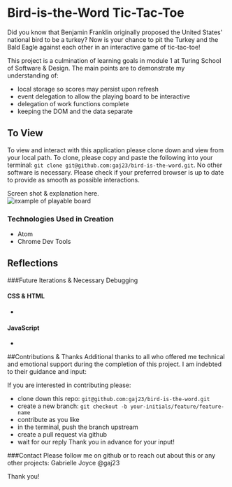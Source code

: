 # Bird-is-the-Word Tic-Tac-Toe

Did you know that Benjamin Franklin originally proposed the United States' national bird to be a turkey? Now is your chance to pit the Turkey and the Bald Eagle against each other in an interactive game of tic-tac-toe!

This project is a culmination of learning goals in module 1 at Turing School of Software & Design. The main points are to demonstrate my understanding of:
- local storage so scores may persist upon refresh
- event delegation to allow the playing board to be interactive
- delegation of work functions complete
- keeping the DOM and the data separate

## To View
To view and interact with this application please clone down and view from your local path. 
To clone, please copy and paste the following into your terminal: `git clone git@github.com:gaj23/bird-is-the-word.git`. 
No other software is necessary. Please check if your preferred browser is up to date to provide as smooth as possible interactions.

Screen shot & explanation here.  
![example of playable board]()


### Technologies Used in Creation
- Atom
- Chrome Dev Tools

## Reflections


###Future Iterations & Necessary Debugging
#### CSS & HTML
-

#### JavaScript
-

##Contributions & Thanks
Additional thanks to all who offered me technical and emotional support during the completion of this project. I am indebted to their guidance and input:

If you are interested in contributing please:
- clone down this repo: `git@github.com:gaj23/bird-is-the-word.git`
- create a new branch: `git checkout -b your-initials/feature/feature-name`
- contribute as you like
- in the terminal, push the branch upstream
- create a pull request via github
- wait for our reply
Thank you in advance for your input!

###Contact
Please follow me on github or to reach out about this or any other projects: Gabrielle Joyce @gaj23  

Thank you!
